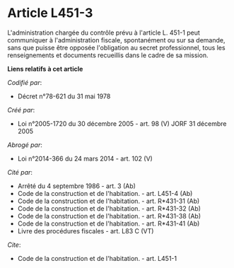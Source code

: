 # Article L451-3

L'administration chargée du contrôle prévu à l'article L. 451-1 peut communiquer à l'administration fiscale, spontanément ou
sur sa demande, sans que puisse être opposée l'obligation au secret professionnel, tous les renseignements et documents
recueillis dans le cadre de sa mission.

**Liens relatifs à cet article**

_Codifié par_:

  - Décret n°78-621 du 31 mai 1978

_Créé par_:

  - Loi n°2005-1720 du 30 décembre 2005 - art. 98 (V) JORF 31 décembre 2005

_Abrogé par_:

  - Loi n°2014-366 du 24 mars 2014 - art. 102 (V)

_Cité par_:

  - Arrêté du 4 septembre 1986 - art. 3 (Ab)
  - Code de la construction et de l'habitation. - art. L451-4 (Ab)
  - Code de la construction et de l'habitation. - art. R*431-31 (Ab)
  - Code de la construction et de l'habitation. - art. R*431-32 (Ab)
  - Code de la construction et de l'habitation. - art. R*431-38 (Ab)
  - Code de la construction et de l'habitation. - art. R*431-41 (Ab)
  - Livre des procédures fiscales - art. L83 C (VT)

_Cite_:

  - Code de la construction et de l'habitation. - art. L451-1
